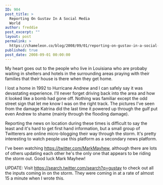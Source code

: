 ```yaml
---
ID: 904
post_title: >
  Reporting On Gustav In A Social Media
  World
author: freddie
post_excerpt: ""
layout: post
permalink: >
  https://chameleon.co/blog/2008/09/01/reporting-on-gustav-in-a-social-media-world/
published: true
post_date: 2008-09-01 00:00:00
---
```

My heart goes out to the people who live in Louisiana who are probaby waiting in shelters and hotels in the surrounding areas praying with their families that their house is there when they get home.

I lost a home in 1992 to Hurricane Andrew and I can safely say it was devastating experience. I'll never forget driving back into the area and how it looked like a bomb had gone off. Nothing was familiar except the odd street sign that let me know I was on the right track. The pictures I've seen from the damage Katrina did the last time it powered up through the gulf put even Andrew to shame (mainly through the flooding damage).

Reporting the news on location during these times is difficult to say the least and it's hard to get first hand information, but a small group of Twitterers are online micro-blogging their way through the storm. It's pretty interesting to watch people use this platform as a secondary news platform.

I've been watching <a title="Mark Mayhew" href="https://twitter.com/MarkMayhew" target="_blank" rel="noopener noreferrer">https://twitter.com/MarkMayhew</a>, although there are lots of others updating each other he's the only one that appears to be riding the storm out. Good luck Mark Mayhew!

UPDATE: Visit <a title="Twitter Search" href="https://search.twitter.com/search?q=gustav" target="_blank" rel="noopener noreferrer">https://search.twitter.com/search?q=gustav</a> to check out all the inputs coming in on the storm. They were coming in at a rate of almost 15 a minute when I wrote this.